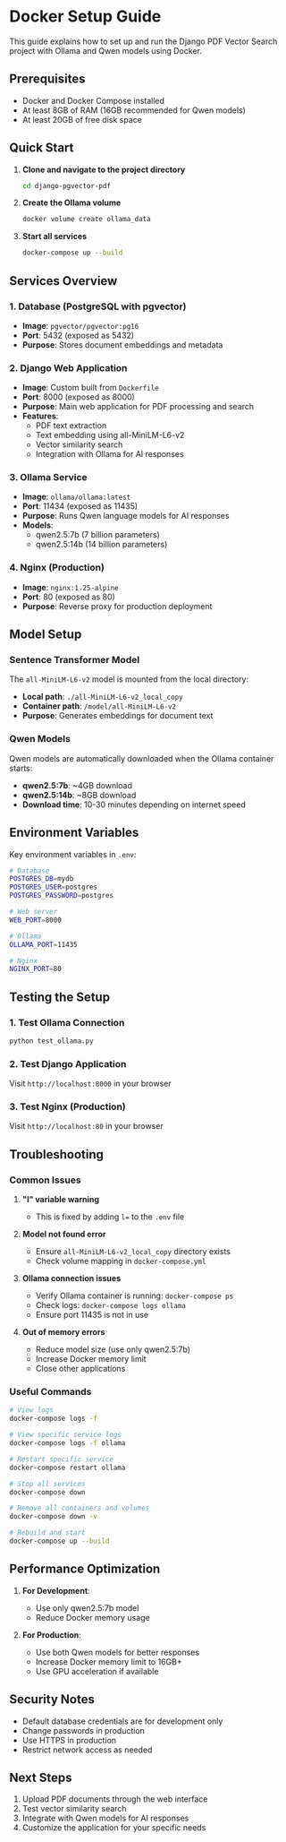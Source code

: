 # Docker Setup Guide

This guide explains how to set up and run the Django PDF Vector Search project with Ollama and Qwen models using Docker.

## Prerequisites

- Docker and Docker Compose installed
- At least 8GB of RAM (16GB recommended for Qwen models)
- At least 20GB of free disk space

## Quick Start

1. **Clone and navigate to the project directory**
   ```bash
   cd django-pgvector-pdf
   ```

2. **Create the Ollama volume**
   ```bash
   docker volume create ollama_data
   ```

3. **Start all services**
   ```bash
   docker-compose up --build
   ```

## Services Overview

### 1. Database (PostgreSQL with pgvector)
- **Image**: `pgvector/pgvector:pg16`
- **Port**: 5432 (exposed as 5432)
- **Purpose**: Stores document embeddings and metadata

### 2. Django Web Application
- **Image**: Custom built from `Dockerfile`
- **Port**: 8000 (exposed as 8000)
- **Purpose**: Main web application for PDF processing and search
- **Features**:
  - PDF text extraction
  - Text embedding using all-MiniLM-L6-v2
  - Vector similarity search
  - Integration with Ollama for AI responses

### 3. Ollama Service
- **Image**: `ollama/ollama:latest`
- **Port**: 11434 (exposed as 11435)
- **Purpose**: Runs Qwen language models for AI responses
- **Models**: 
  - qwen2.5:7b (7 billion parameters)
  - qwen2.5:14b (14 billion parameters)

### 4. Nginx (Production)
- **Image**: `nginx:1.25-alpine`
- **Port**: 80 (exposed as 80)
- **Purpose**: Reverse proxy for production deployment

## Model Setup

### Sentence Transformer Model
The `all-MiniLM-L6-v2` model is mounted from the local directory:
- **Local path**: `./all-MiniLM-L6-v2_local_copy`
- **Container path**: `/model/all-MiniLM-L6-v2`
- **Purpose**: Generates embeddings for document text

### Qwen Models
Qwen models are automatically downloaded when the Ollama container starts:
- **qwen2.5:7b**: ~4GB download
- **qwen2.5:14b**: ~8GB download
- **Download time**: 10-30 minutes depending on internet speed

## Environment Variables

Key environment variables in `.env`:

```bash
# Database
POSTGRES_DB=mydb
POSTGRES_USER=postgres
POSTGRES_PASSWORD=postgres

# Web server
WEB_PORT=8000

# Ollama
OLLAMA_PORT=11435

# Nginx
NGINX_PORT=80
```

## Testing the Setup

### 1. Test Ollama Connection
```bash
python test_ollama.py
```

### 2. Test Django Application
Visit `http://localhost:8000` in your browser

### 3. Test Nginx (Production)
Visit `http://localhost:80` in your browser

## Troubleshooting

### Common Issues

1. **"l" variable warning**
   - This is fixed by adding `l=` to the `.env` file

2. **Model not found error**
   - Ensure `all-MiniLM-L6-v2_local_copy` directory exists
   - Check volume mapping in `docker-compose.yml`

3. **Ollama connection issues**
   - Verify Ollama container is running: `docker-compose ps`
   - Check logs: `docker-compose logs ollama`
   - Ensure port 11435 is not in use

4. **Out of memory errors**
   - Reduce model size (use only qwen2.5:7b)
   - Increase Docker memory limit
   - Close other applications

### Useful Commands

```bash
# View logs
docker-compose logs -f

# View specific service logs
docker-compose logs -f ollama

# Restart specific service
docker-compose restart ollama

# Stop all services
docker-compose down

# Remove all containers and volumes
docker-compose down -v

# Rebuild and start
docker-compose up --build
```

## Performance Optimization

1. **For Development**:
   - Use only qwen2.5:7b model
   - Reduce Docker memory usage

2. **For Production**:
   - Use both Qwen models for better responses
   - Increase Docker memory limit to 16GB+
   - Use GPU acceleration if available

## Security Notes

- Default database credentials are for development only
- Change passwords in production
- Use HTTPS in production
- Restrict network access as needed

## Next Steps

1. Upload PDF documents through the web interface
2. Test vector similarity search
3. Integrate with Qwen models for AI responses
4. Customize the application for your specific needs 